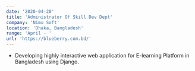 ```yaml
---
date: '2020-04-20'
title: 'Administrator Of Skill Dev Dept'
company: 'Nimu Soft'
location: 'Dhaka, Bangladesh'
range: 'April - '
url: 'https://blueberry.com.bd/'
---
```


- Developing highly interactive web application for E-learning Platform in Bangladesh using Django.
